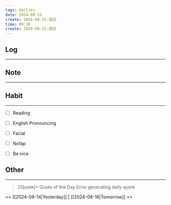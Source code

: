 ```yaml
---
tags: dailies  
date: 2024-08-15
create: 2024-08-15-週四
time: 09:30
create: 2024-08-15-週四
---
```


## Log
---


## Note
---


## Habit
---
- [ ] Reading
- [ ] English Pronouncing
- [ ] Facial
- [ ] Nofap
- [ ] Be nice


## Other
---

> [!Quote]+ Quote of the Day
> Error generating daily quote

<< [[2024-08-14|Yesterday]] | [[2024-08-16|Tomorrow]] >>